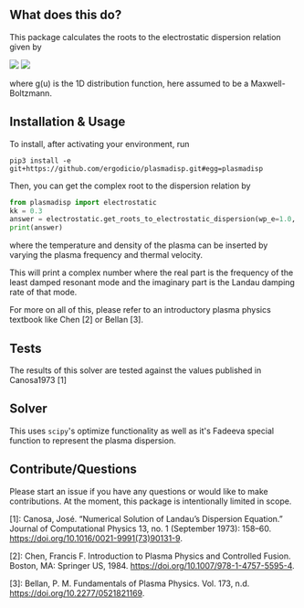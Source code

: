## What does this do?
This package calculates the roots to the electrostatic dispersion relation given by 

<img src="https://render.githubusercontent.com/render/math?math={1 \%2 \frac{\omega_p^2}{k^2} \int du \frac{d_u g(u)}{\omega/k - u} = 0}##gh-light-mode-only">
<img src="https://render.githubusercontent.com/render/math?math={\color{white}1 \%2 \frac{\omega_p^2}{k^2} \int du \frac{d_u g(u)}{\omega/k - u} = 0}#gh-dark-mode-only">

where g(u) is the 1D distribution function, here assumed
to be a Maxwell-Boltzmann.

## Installation & Usage
To install, after activating your environment, run

```shell
pip3 install -e git+https://github.com/ergodicio/plasmadisp.git#egg=plasmadisp
```

Then, you can get the complex root to the dispersion relation by 

```python
from plasmadisp import electrostatic
kk = 0.3
answer = electrostatic.get_roots_to_electrostatic_dispersion(wp_e=1.0, vth_e=1.0, k0=kk)
print(answer)
```
where the temperature and density of the plasma can be inserted by varying the plasma frequency and thermal velocity.

This will print a complex number where the real part is the frequency of the least damped resonant mode and the 
imaginary part is the Landau damping rate of that mode.

For more on all of this, please refer to an introductory plasma physics textbook like Chen [2] or Bellan [3].

## Tests
The results of this solver are tested against the values published in Canosa1973 [1]

## Solver
This uses `scipy`'s optimize functionality as well as it's Fadeeva special function to represent the plasma dispersion.

## Contribute/Questions
Please start an issue if you have any questions or would like to make contributions. At the moment, this package is 
intentionally limited in scope.


[1]: Canosa, José. “Numerical Solution of Landau’s Dispersion Equation.” Journal of Computational Physics 13, no. 1 (September 1973): 158–60. https://doi.org/10.1016/0021-9991(73)90131-9.

[2]: Chen, Francis F. Introduction to Plasma Physics and Controlled Fusion. Boston, MA: Springer US, 1984. https://doi.org/10.1007/978-1-4757-5595-4.

[3]: Bellan, P. M. Fundamentals of Plasma Physics. Vol. 173, n.d. https://doi.org/10.2277/0521821169.